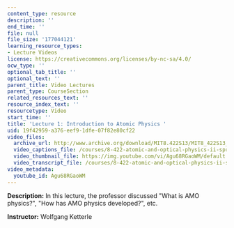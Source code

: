 ```yaml
---
content_type: resource
description: ''
end_time: ''
file: null
file_size: '177044121'
learning_resource_types:
- Lecture Videos
license: https://creativecommons.org/licenses/by-nc-sa/4.0/
ocw_type: ''
optional_tab_title: ''
optional_text: ''
parent_title: Video Lectures
parent_type: CourseSection
related_resources_text: ''
resource_index_text: ''
resourcetype: Video
start_time: ''
title: 'Lecture 1: Introduction to Atomic Physics '
uid: 19f42959-a376-eef9-1dfe-07f82e80cf22
video_files:
  archive_url: http://www.archive.org/download/MIT8.422S13/MIT8_422S13_lec01_300k.mp4
  video_captions_file: /courses/8-422-atomic-and-optical-physics-ii-spring-2013/f4b83318a68953abbd0c0a25a03dfa2c_Agu68RGaoWM.vtt
  video_thumbnail_file: https://img.youtube.com/vi/Agu68RGaoWM/default.jpg
  video_transcript_file: /courses/8-422-atomic-and-optical-physics-ii-spring-2013/17a1136e08b78c5c522c3f6dfa566cbe_Agu68RGaoWM.pdf
video_metadata:
  youtube_id: Agu68RGaoWM
---
```


**Description:** In this lecture, the professor discussed "What is AMO physics?", "How has AMO physics developed?", etc.

**Instructor:** Wolfgang Ketterle

